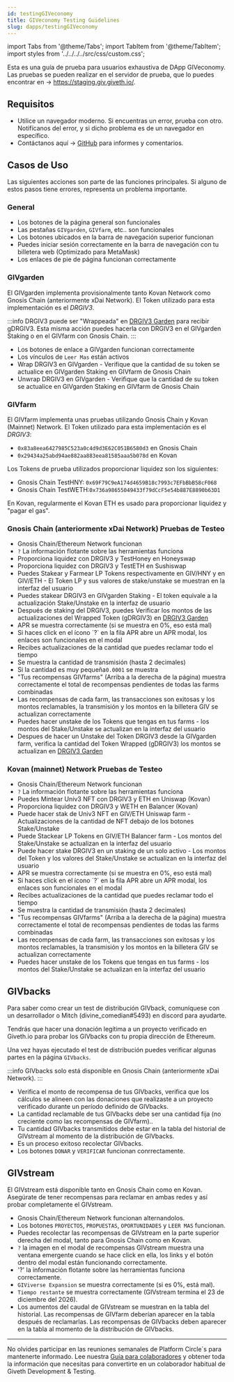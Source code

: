 ```yaml
---
id: testingGIVeconomy
title: GIVeconomy Testing Guidelines
slug: dapps/testingGIVeconomy
---
```

import Tabs from '@theme/Tabs';
import TabItem from '@theme/TabItem';
import styles from '../../../../src/css/custom.css';


Esta es una guía de prueba para usuarios exhaustiva de DApp GIVeconomy. Las pruebas se pueden realizar en el servidor de prueba, que lo puedes encontrar en -> https://staging.giv.giveth.io/.


## Requisitos

* Utilice un navegador moderno. Si encuentras un error, prueba con otro. Notifícanos del error, y si dicho problema es de un navegador en específico.
* Contáctanos aquí -> [GitHub](https://github.com/Giveth/GIVeconomy/issues) para informes y comentarios.

## Casos de Uso

Las siguientes acciones son parte de las funciones principales. Si alguno de estos pasos tiene errores, representa un problema importante.

### General

- Los botones de la página general son funcionales
- Las pestañas `GIVgarden`, `GIVfarm`, etc.. son funcionales
- Los botones ubicados en la barra de navegación superior funcionan
- Puedes iniciar sesión correctamente en la barra de navegación con tu billetera web (Optimizado para MetaMask)
- Los enlaces de pie de página funcionan correctamente


### GIVgarden
El GIVgarden implementa provisionalmente tanto Kovan Network como Gnosis Chain (anteriormente xDai Network). El Token utilizado para esta implementación es el *DRGIV3*.

:::info
DRGIV3 puede ser "Wrappeada" en [DRGIV3 Garden](https://gardens-staging.1hive.org/#/xdai/garden/0x16388d99199a74810fc572049b3d4d657e7d5deb) para recibir gDRGIV3. Esta misma acción puedes hacerla con DRGIV3 en el GIVgarden Staking o en el GIVfarm con Gnosis Chain.
:::  

- Los botones de enlace a GIVgarden funcionan correctamente
- Los vínculos de `Leer Mas` están activos
- Wrap DRGIV3 en GIVgarden - Verifique que la cantidad de su token se actualice en GIVgarden Staking en GIVfarm de Gnosis Chain
- Unwrap DRGIV3 en GIVgarden - Verifique que la cantidad de su token se actualice en GIVgarden Staking en GIVfarm de Gnosis Chain


### GIVfarm
El GIVfarm implementa unas pruebas utilizando Gnosis Chain y Kovan (Mainnet) Network. El Token utilizado para esta implementación es el *DRGIV3*:
- `0x83a8eea6427985C523a0c4d9d3E62C051B6580d3` en Gnosis Chain
- `0x29434a25abd94ae882aa883eea81585aaa5b078d` en Kovan

Los Tokens de prueba utilizados proporcionar liquidez son los siguientes:
- Gnosis Chain TestHNY: `0x69F79C9eA174d4659B18c7993c7EFbBbB58cF068`
- Gnosis Chain TestWETH:`0x736a98655049433f79dCcF5e54b887E8890b63D1`  

En Kovan, regularmente el Kovan ETH es usado para proporcionar liquidez y "pagar el gas".
<Tabs className='tabs'>
  <TabItem value='gnosis' label='Gnosis Chain' default>
<h3>Gnosis Chain (anteriormente xDai Network) Pruebas de Testeo</h3>
<ul>
<li>Gnosis Chain/Ethereum Network funcionan</li>
<li><code>?</code> La información flotante sobre las herramientas funciona</li>
<li>Proporciona liquidez con DRGIV3 y TestHoney en Honeyswap</li>
<li>Proporciona liquidez con DRGIV3 y TestETH en Sushiswap</li>
<li>Puedes Stakear  y Farmear LP Tokens respectivamente en GIV/HNY y en GIV/ETH - El Token LP y sus valores de stake/unstake se muestran en la interfaz del usuario</li>
<li>Puedes stakear DRGIV3 en GIVgarden Staking - El token equivale a la actualización Stake/Unstake en la interfaz de usuario</li>
<li>Después de staking del DRGIV3, puedes Verificar los montos de las actualizaciones del Wrapped Token (gDRGIV3) en <a href='https://gardens-staging.1hive.org/#/xdai/garden/0x16388d99199a74810fc572049b3d4d657e7d5deb' target='_blank' alt='DRGIV3 Garden'>DRGIV3 Garden</a></li>
<li>APR se muestra correctamente (si se muestra en 0%, eso está mal)</li>
<li>Si haces click en el ícono `?` en la fila APR abre un APR modal, los enlaces son funcionales en el modal</li>
<li>Recibes actualizaciones de la cantidad que puedes reclamar todo el tiempo</li>
<li>Se muestra la cantidad de transmisión (hasta 2 decimales)</li>
<li>Si la cantidad es muy pequeña<code>0.0001</code> se muestra</li>
<li>"Tus recompensas GIVfarms" (Arriba a la derecha de la página) muestra correctamente el total de recompensas pendientes de todas las farms combinadas</li>
<li>Las recompensas de cada farm, las transacciones son exitosas y los montos reclamables, la transmisión y los montos en la billetera GIV se actualizan correctamente</li>
<li>Puedes hacer unstake de los Tokens que tengas en tus farms - los montos del Stake/Unstake se actualizan en la interfaz del usuario</li>
<li>Despues de hacer un Unstake del Token DRGIV3 desde la GIVgarden farm, verifica la cantidad del Token Wrapped (gDRGIV3) los montos se actualizan en <a href='https://gardens-staging.1hive.org/#/xdai/garden/0x16388d99199a74810fc572049b3d4d657e7d5deb' target='_blank' alt='DRGIV3 Garden'>DRGIV3 Garden</a></li>
</ul>
  </TabItem>
  <TabItem value='kovan' label='Kovan Testnet' default>
<h3>Kovan (mainnet) Network Pruebas de Testeo</h3>
<ul>
<li>Gnosis Chain/Ethereum Network funcionan</li>
<li><code>?</code> La información flotante sobre las herramientas funciona</li>
<li>Puedes Mintear Univ3 NFT con DRGIV3 y ETH en Uniswap (Kovan)</li>
<li>Proporciona liquidez con DRGIV3 y WETH en Balancer (Kovan)</li>
<li>Puede hacer stak de Univ3 NFT en GIV/ETH Uniswap farm - Actualizaciones de la cantidad de NFT debajo de los botones Stake/Unstake</li>
<li>Puede Stackear LP Tokens en GIV/ETH Balancer farm - Los montos del Stake/Unstake se actualizan en la interfaz del usuario</li>
<li>Puede hacer stake DRGIV3 en un staking de un solo activo - Los montos del Token y los valores del Stake/Unstake se actualizan en la interfaz del usuario</li>
<li>APR se muestra correctamente (si se muestra en 0%, eso está mal)</li>
<li>Si haces click en el ícono `?` en la fila APR abre un APR modal, los enlaces son funcionales en el modal</li>
<li>Recibes actualizaciones de la cantidad que puedes reclamar todo el tiempo</li>
<li>Se muestra la cantidad de transmisión (hasta 2 decimales)</li>
<li>"Tus recompensas GIVfarms" (Arriba a la derecha de la página) muestra correctamente el total de recompensas pendientes de todas las farms combinadas</li>
<li>Las recompensas de cada farm, las transacciones son exitosas y los montos reclamables, la transmisión y los montos en la billetera GIV se actualizan correctamente</li>
<li>Puedes hacer unstake de los Tokens que tengas en tus farms - los montos del Stake/Unstake se actualizan en la interfaz del usuario</li>
</ul>
  </TabItem>
</Tabs>

## GIVbacks

Para saber como crear un test de distribución GIVback, comuníquese con un desarrollador o Mitch (divine_comedian#5493) en discord para ayudarte.

Tendrás que hacer una donación legítima a un proyecto verificado en Giveth.io para probar los GIVbacks con tu propia dirección de Ethereum.

 Una vez hayas ejecutado el test de distribución puedes verificar algunas partes en la página `GIVbacks`.

:::info
GIVbacks solo está disponible en Gnosis Chain (anteriormente xDai Network).
:::

- Verifica el monto de recompensa de tus GIVbacks, verifica que los cálculos se alineen con las donaciones que realizaste a un proyecto verificado durante un período definido de GIVbacks.
- La cantidad reclamable de tus GIVbacks debe ser una cantidad fija (no creciente como las recompensas de GIVfarm)..
- Tu cantidad GIVbacks transmitidos debe estar en la tabla del historial de GIVstream al momento de la distribución de GIVbacks.
- Es un proceso exitoso recolectar GIVbacks.
- Los botones `DONAR` y `VERIFICAR` funcionan conrrectamente.

## GIVstream
El GIVstream está disponible tanto en Gnosis Chain como en Kovan. Asegúrate de tener recompensas para reclamar en ambas redes y así probar completamente el GIVstream.

- Gnosis Chain/Ethereum Network funcionan alternandolos.
- Los botones `PROYECTOS`, `PROPUESTAS`, `OPORTUNIDADES` y `LEER MAS` funcionan.
- Puedes recolectar las recompensas de GIVstream en la parte superior derecha del modal, tanto para Gnosis Chain como en Kovan.
- `?` la imagen en el modal de recompensas GIVstream muestra una ventana emergente cuando se hace click en ella, los links y el botón dentro del modal están funcionando correctamente.
- '?' la información flotante sobre las herramientas funciona correctamente.
- `GIViverse Expansion` se muestra correctamente (si es 0%, está mal).
- `Tiempo restante` se muestra correctamente (GIVstream termina el 23 de diciembre del 2026).
- Los aumentos del caudal de GIVstream se muestran en la tabla del historial. Las recompensas de GIVfarm deberían aparecer en la tabla después de reclamarlas. Las recompensas de GIVbacks deben aparecer en la tabla al momento de la distribución de GIVbacks.


---

No olvides participar en las reuniones semanales de Platform Circle´s para mantenerte informado. Lee nuestra [Guía para colaboradores](./contributors) y obtener toda la información que necesitas para convertirte en un colaborador habitual de Giveth Development & Testing.
